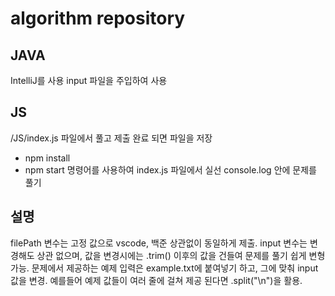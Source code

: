 # algorithm repository

## JAVA
IntelliJ를 사용
input 파일을 주입하여 사용

## JS
/JS/index.js 파일에서 풀고 제출 완료 되면 파일을 저장
- npm install
- npm start
명령어를 사용하여 index.js 파일에서 실선 console.log 안에 문제를 풀기

## 설명
filePath 변수는 고정 값으로 vscode, 백준 상관없이 동일하게 제출.
input 변수는 변경해도 상관 없으며, 값을 변경시에는 .trim() 이후의 값을 건들여 문제를 풀기 쉽게 변형가능.
문제에서 제공하는 예제 입력은 example.txt에 붙여넣기 하고, 그에 맞춰 input 값을 변경.
예를들어 예제 값들이 여러 줄에 걸쳐 제공 된다면 .split("\n")을 활용.
